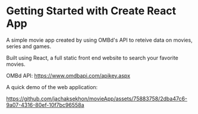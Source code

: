 # Getting Started with Create React App

A simple movie app created by using OMBd's API to reteive data on movies, series and games. 

Built using React, a full static front end website to search your favorite movies.

OMBd API: https://www.omdbapi.com/apikey.aspx

A quick demo of the web application:


https://github.com/jachaksekhon/movieApp/assets/75883758/2dba47c6-9a07-4316-80ef-10f7bc96558a

